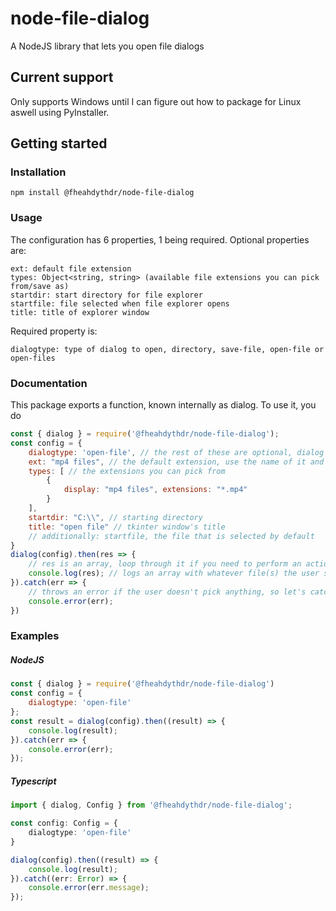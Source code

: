 # node-file-dialog

A NodeJS library that lets you open file dialogs

## Current support

Only supports Windows until I can figure out how to package for Linux aswell using PyInstaller.

## Getting started
### Installation
```
npm install @fheahdythdr/node-file-dialog
```

### Usage
The configuration has 6 properties, 1 being required.
Optional properties are:
```
ext: default file extension
types: Object<string, string> (available file extensions you can pick from/save as)
startdir: start directory for file explorer
startfile: file selected when file explorer opens
title: title of explorer window
```

Required property is:
```
dialogtype: type of dialog to open, directory, save-file, open-file or open-files
```

### Documentation

This package exports a function, known internally as dialog.
To use it, you do

```js
const { dialog } = require('@fheahdythdr/node-file-dialog');
const config = {
    dialogtype: 'open-file', // the rest of these are optional, dialog only needs dialogtype.
    ext: "mp4 files", // the default extension, use the name of it and not which extensions it uses
    types: [ // the extensions you can pick from
        {
            display: "mp4 files", extensions: "*.mp4"   
        }
    ],
    startdir: "C:\\", // starting directory
    title: "open file" // tkinter window's title
    // additionally: startfile, the file that is selected by default
}
dialog(config).then(res => {
    // res is an array, loop through it if you need to perform an action on each selected file
    console.log(res); // logs an array with whatever file(s) the user selected.
}).catch(err => {
    // throws an error if the user doesn't pick anything, so let's catch that
    console.error(err);
})
```

### Examples

##### NodeJS

```js
const { dialog } = require('@fheahdythdr/node-file-dialog')
const config = {
    dialogtype: 'open-file'
};
const result = dialog(config).then((result) => {
    console.log(result);
}).catch(err => {
    console.error(err);
});
```

##### Typescript

```ts
import { dialog, Config } from '@fheahdythdr/node-file-dialog';

const config: Config = {
    dialogtype: 'open-file'
}

dialog(config).then((result) => {
    console.log(result);
}).catch((err: Error) => {
    console.error(err.message);
});
```
